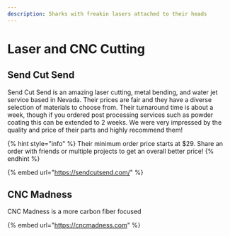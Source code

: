 ```yaml
---
description: Sharks with freakin lasers attached to their heads
---
```


# Laser and CNC Cutting

## Send Cut Send

Send Cut Send is an amazing laser cutting, metal bending, and water jet service based in Nevada. Their prices are fair and they have a diverse selection of materials to choose from. Their turnaround time is about a week, though if you ordered post processing services such as powder coating this can be extended to 2 weeks. We were very impressed by the quality and price of their parts and highly recommend them!&#x20;

{% hint style="info" %}
Their minimum order price starts at $29. Share an order with friends or multiple projects to get an overall better price!
{% endhint %}

{% embed url="https://sendcutsend.com/" %}

## CNC Madness

CNC Madness is a more carbon fiber focused&#x20;

{% embed url="https://cncmadness.com" %}
